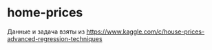# home-prices
Данные и задача взяты из https://www.kaggle.com/c/house-prices-advanced-regression-techniques
